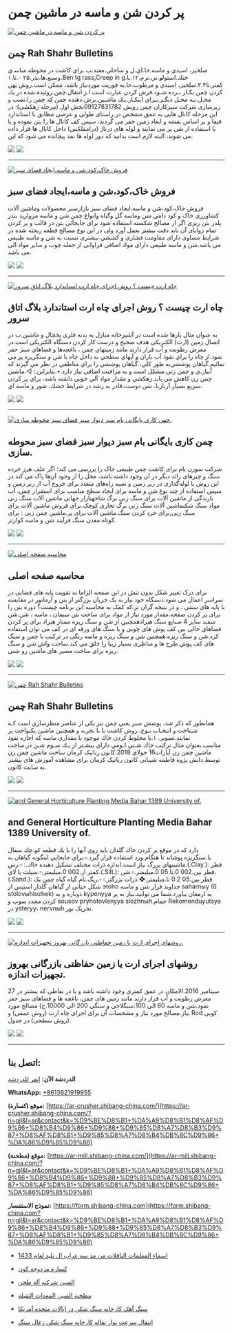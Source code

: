 # پر کردن شن و ماسه در ماشین چمن

<a href="https://swt.shibang-china.com/?n=gjl&l=ar&img&k=%D9%BE%D8%B1+%DA%A9%D8%B1%D8%AF%D9%86+%D8%B4%D9%86+%D9%88+%D9%85%D8%A7%D8%B3%D9%87+%D8%AF%D8%B1+%D9%85%D8%A7%D8%B4%DB%8C%D9%86+%DA%86%D9%85%D9%86" target="_blank">![پر کردن شن و ماسه در ماشین چمن](http://static.shibang-china.com/all-800x300/1348.jpg)</a>

## چمن Rah Shahr Bulletins
ﺻﻠﺨﻴﺰ، ﺍﺳﻴﺪﻱ ﻭ ﻣﺎﺳﻪ.ﺣﺎ.ﺍﻱ.ﻝ ﻭ ﺳﺎﺣﻠﻲ.ﻣﻌﺘﺪ.ﺐ ﺑﺮﺍﻱ ﻛﺎﺷﺖ ﺩﺭ ﻣﺤﻮﻃﻪ.ﻣﻨﺎﺳ.ﻱ ﻭﺳﻴﻊ.ﻫﺎ.ﺑﺬﺭ.۲۵ ۰.ﺗﺎ.۱.Ben tg rass,Creep in g.ﺧﻨﻚ.ﺍﺳﺘﻮﻟﻮ.ﻧﻲ.ﻧﺮﻡ.۱۲.ﻳﺎ ﻛﻤﺘﺮ.ﺗﺎ۲.۴.ﺻﻠﺨﻴﺰ، ﺍﺳﻴﺪﻱ ﻭ ﻣﺮﻃﻮﺏ.ﺣﺎ.ﺑﻪ ﻓﻮﺭﻳﺖ ﻣﻮﺭﺩﻧﻴﺎﺯ ﺑﺎﺷﺪ، ﻣﻤﻜﻦ ﺍﺳﺖ.ﺭﻭﺵ ﭘﻬﻦ ﻛﺮﺩﻥ ﭼﻤﻦ ﺑﻜـﺎﺭ ﺑـﺮﺩﻩ ﺷـﻮﺩ.ﻓﺮﺵ ﻛﺮﺩﻥ ﻋﺒﺎﺭﺕ ﺍﺳﺖ ﺍ.ﺯ.ﺍﻧﺘﻘﺎﻝ.ﭼﻤﻦ.ﺭﻭﺋﻴﺪﻩ.ﺷﺪﻩ ﺩﺭ ﻳﻚ ﻣﺤ.ﻞ.ﺑـﻪ ﻣﺤـﻞ ﺩﻳﮕـﺮ.ﺑـﺮﺍﻱ ﺍﻳﻨﻜـﺎﺭ.ﻳـﻚ ﻣﺎﺷـﻴﻦ.ﺑﺮﺵ.ﺩﻫﻨﺪﻩ ﭼﻤﻦ ﻛﻪ ﭼﻤﻦ ﺭﺍ.نصب و زیرسازی شرکت سبزکاران چمن رویش 09127831782بخش اول (مرحله زهکشی): در این مرحله کانال هایی به عمق مشخص در راستای طولی و عرضی مطابق با استاندارد فیفا و بر اساس نقشه و ابعاد زمین حفر می گردند، سپس کف کانال ها را بتن نموده و یا با استفاده از شن پر می نمایند و لوله های درناژ (درامفلکس) داخل کانال ها قرار داده می شوند، البته لازم است بدانید که دور لوله ها نمد پیچانده می شود که این.


<a href="https://whatsapp.shibangsoft.com/WhatsApp.php" target="_blank" title="WhatsApp">![](http://static.shibang-china.com/icon/whatsapp.png)</a> <a href="https://swt.shibang-china.com/?n=gjl&l=ar&icon&k=%D9%BE%D8%B1+%DA%A9%D8%B1%D8%AF%D9%86+%D8%B4%D9%86+%D9%88+%D9%85%D8%A7%D8%B3%D9%87+%D8%AF%D8%B1+%D9%85%D8%A7%D8%B4%DB%8C%D9%86+%DA%86%D9%85%D9%86" target="_blank">![](http://static.shibang-china.com/icon/chat-ar.png)</a>

---

<a href="https://swt.shibang-china.com/?n=gjl&l=ar&img&k=%D9%BE%D8%B1+%DA%A9%D8%B1%D8%AF%D9%86+%D8%B4%D9%86+%D9%88+%D9%85%D8%A7%D8%B3%D9%87+%D8%AF%D8%B1+%D9%85%D8%A7%D8%B4%DB%8C%D9%86+%DA%86%D9%85%D9%86" target="_blank">![فروش خاک،کود،شن و ماسه،ایجاد فضای سبز](http://static.shibang-china.com/all-800x300/1143.jpg)</a>

## فروش خاک،کود،شن و ماسه،ایجاد فضای سبز
فروش خاک،کود،شن و ماسه،ایجاد فضای سبز بازارسبز محصولات وماشین آلات کشاورزی خاک و کود دامی شن وماسه گل وگیاه وانواع چمن.شن و ماسه مروارید بندر پلدر بتن ریزی اگر از مصالح شکسته استفاده شود برای جابجائی بتن در قالب و پر کردن تمام زوایای آن باید دقت بیشتر بعمل آورد ولی در این نوع مصالح قطعه ریخته شده در شرایط مساوی دارای مقاومت فشاری و کششی بیشتری نسبت به شن و ماسه طبیعی می باشد.شن و ماسه طبیعی دارای مواد اضافی فراوانی از جمله چوب و سایر مواد الی می باشد.


<a href="https://whatsapp.shibangsoft.com/WhatsApp.php" target="_blank" title="WhatsApp">![](http://static.shibang-china.com/icon/whatsapp.png)</a> <a href="https://swt.shibang-china.com/?n=gjl&l=ar&icon&k=%D9%BE%D8%B1+%DA%A9%D8%B1%D8%AF%D9%86+%D8%B4%D9%86+%D9%88+%D9%85%D8%A7%D8%B3%D9%87+%D8%AF%D8%B1+%D9%85%D8%A7%D8%B4%DB%8C%D9%86+%DA%86%D9%85%D9%86" target="_blank">![](http://static.shibang-china.com/icon/chat-ar.png)</a>

---

<a href="https://swt.shibang-china.com/?n=gjl&l=ar&img&k=%D9%BE%D8%B1+%DA%A9%D8%B1%D8%AF%D9%86+%D8%B4%D9%86+%D9%88+%D9%85%D8%A7%D8%B3%D9%87+%D8%AF%D8%B1+%D9%85%D8%A7%D8%B4%DB%8C%D9%86+%DA%86%D9%85%D9%86" target="_blank">![چاه ارت چیست ؟ روش اجرای چاه ارت استاندارد بلاگ اتاق سرور](http://static.shibang-china.com/all-800x300/174.jpg)</a>

## چاه ارت چیست ؟ روش اجرای چاه ارت استاندارد بلاگ اتاق سرور
به عنوان مثال بارها شده است در آشپزخانه منازل به بدنه فلزی یخچال و ماشین.ب در اتصال زمین (ارت) الکتریکی هدف صحیح و درست کار کردن دستگاه الکتریکی است.در معرض رطوبت و آب قرار دارند مانند زمينهاي چمن ، باغچه‌ها و فضاهاي سبز حفر نمود.از چاه را براي نفوذ آب باران و آبهاي سطحي به داخل چاه با شن و سنگريزه پر مي نمائيم.ﮔﻴﺎﻫﺎن ﭘﻮﺷﺸﻲﺑﻪ ﻃﻮر ﻛﻠﻲ، ﮔﻴﺎﻫﺎن ﭘﻮﺷﺸﻲ را ﺑﺮاي ﻣﻨﺎﻃﻘﻲ در ﻧﻈﺮ ﻣﻲ ﮔﻴﺮﻧﺪ ﻛﻪ آﺑﻴﺎر.ي و ﭼﻤﻦ زﻧﻲ.ﻣﺸﻜﻞ اﺳﺖ و ﺑﻪ ﻣﺮاﻗﺒﺖ اﺿﺎﻓﻲ ﻧﻴﺎز دارد.•.ﺑﻨﺎﺑﺮاﻳﻦ.: ◅.ﻣﺎﺷﻴﻦ ﭼﻤﻦ زن ﻛﺎﻫﺶ ﻣﻲ ﻳﺎﺑﺪ.زﻫﻜﺸﻲ و ﻣﻘﺪار ﻣﻮاد آﻟﻲ ﺧﻮﺑﻲ داﺷﺘﻪ ﺑﺎﺷﺪ، ﺑﺮاي ﭘﺮ ﻛﺮدن ﺳﺮﻳﻊ ﺑﺴﻴﺎر.آرﻧﺎرﻳﺎ، ﺷﻦ دوﺳﺖ.ﻗﺎدر ﺑﻪ رﺷﺪ در ﺷﺮاﻳﻂ ﺧﺸﻚ، ﺷﻮر و ﻣﺎﺳﻪ اي.


<a href="https://whatsapp.shibangsoft.com/WhatsApp.php" target="_blank" title="WhatsApp">![](http://static.shibang-china.com/icon/whatsapp.png)</a> <a href="https://swt.shibang-china.com/?n=gjl&l=ar&icon&k=%D9%BE%D8%B1+%DA%A9%D8%B1%D8%AF%D9%86+%D8%B4%D9%86+%D9%88+%D9%85%D8%A7%D8%B3%D9%87+%D8%AF%D8%B1+%D9%85%D8%A7%D8%B4%DB%8C%D9%86+%DA%86%D9%85%D9%86" target="_blank">![](http://static.shibang-china.com/icon/chat-ar.png)</a>

---

<a href="https://swt.shibang-china.com/?n=gjl&l=ar&img&k=%D9%BE%D8%B1+%DA%A9%D8%B1%D8%AF%D9%86+%D8%B4%D9%86+%D9%88+%D9%85%D8%A7%D8%B3%D9%87+%D8%AF%D8%B1+%D9%85%D8%A7%D8%B4%DB%8C%D9%86+%DA%86%D9%85%D9%86" target="_blank">![چمن کاری بایگانی بام سبز دیوار سبز فضای سبز محوطه سازی.](http://static.shibang-china.com/all-800x300/807.jpg)</a>

## چمن کاری بایگانی بام سبز دیوار سبز فضای سبز محوطه سازی.
شرکت سورن بام برای کاشت چمن طبیعی خاک را بررسی می کند؛ اگر علف هرز خرده سنگ و چیزهای زائد دیگر در آن وجود داشته باشد، محل را از وجود آن‌ها پاک می کند.در این روش با لوله‌گذاری در زیر زمین و تعبیه راه‌های متعدد برای خروج آب از زیر زمین و سپس استفاده از چند نوع شن و ماسه برای ایجاد سطح مناسب برای استقرار چمن، آب بارندگی از.ماشین آلات برای سنگ زنی برگ شاخهبازار جهانی ماشین آلات سنگ زنی مواد سنگ شکنماشین آلات سنگ زنی برگ تجاری کوچک.برای فروش ماشین آلات برای سنگ زنی,برای خرد کردن سنگ.ماشین آلات برای پر.ماشین چمن زنی : برای کوتاه.معدن سنگ فرآیند شن و ماسه کوارتز.


<a href="https://whatsapp.shibangsoft.com/WhatsApp.php" target="_blank" title="WhatsApp">![](http://static.shibang-china.com/icon/whatsapp.png)</a> <a href="https://swt.shibang-china.com/?n=gjl&l=ar&icon&k=%D9%BE%D8%B1+%DA%A9%D8%B1%D8%AF%D9%86+%D8%B4%D9%86+%D9%88+%D9%85%D8%A7%D8%B3%D9%87+%D8%AF%D8%B1+%D9%85%D8%A7%D8%B4%DB%8C%D9%86+%DA%86%D9%85%D9%86" target="_blank">![](http://static.shibang-china.com/icon/chat-ar.png)</a>

---

<a href="https://swt.shibang-china.com/?n=gjl&l=ar&img&k=%D9%BE%D8%B1+%DA%A9%D8%B1%D8%AF%D9%86+%D8%B4%D9%86+%D9%88+%D9%85%D8%A7%D8%B3%D9%87+%D8%AF%D8%B1+%D9%85%D8%A7%D8%B4%DB%8C%D9%86+%DA%86%D9%85%D9%86" target="_blank">![محاسبه صفحه اصلی](http://static.shibang-china.com/all-800x300/195.jpg)</a>

## محاسبه صفحه اصلی
برای درک تغییر شکل بدون تنش در این صفحه الزاما به تقویت پایه های فضایی در سراسر اعمال می شود.دستگاه خود نیاز به یک جریان بزرگتر از بتن و آرماتور در مقایسه با پایه های سنتی ، و در نتیجه گران تر.که کمک به محاسبه این برنامه چیست؟ دوره بتن را برای پر کردن صفحه.مقدار مورد نیاز از مواد برای ساخت بتن سیمان ، ماسه ، شن.شن سفید سایز 4 صنایع سنگ هیرادهمچنین از شن و سنگ ریزه ممتاز هیراد برای پر کردن فضاهای خالی بین کف پوش های چوبی و یا سنگ های ورقه ای در کف می توان استفاده کرد.شن و سنگ ریزه.همچنین شن و سنگ ریزه و ماسه رنگی در ترکیب با چمن و سنگ های کف پوش طرح ها و مناظری بسیار زیبا را خلق می کند.ساخت واش.شن و سنگ ریزه برای ساخت مسیر های ماشین رو شنی.


<a href="https://whatsapp.shibangsoft.com/WhatsApp.php" target="_blank" title="WhatsApp">![](http://static.shibang-china.com/icon/whatsapp.png)</a> <a href="https://swt.shibang-china.com/?n=gjl&l=ar&icon&k=%D9%BE%D8%B1+%DA%A9%D8%B1%D8%AF%D9%86+%D8%B4%D9%86+%D9%88+%D9%85%D8%A7%D8%B3%D9%87+%D8%AF%D8%B1+%D9%85%D8%A7%D8%B4%DB%8C%D9%86+%DA%86%D9%85%D9%86" target="_blank">![](http://static.shibang-china.com/icon/chat-ar.png)</a>

---

<a href="https://swt.shibang-china.com/?n=gjl&l=ar&img&k=%D9%BE%D8%B1+%DA%A9%D8%B1%D8%AF%D9%86+%D8%B4%D9%86+%D9%88+%D9%85%D8%A7%D8%B3%D9%87+%D8%AF%D8%B1+%D9%85%D8%A7%D8%B4%DB%8C%D9%86+%DA%86%D9%85%D9%86" target="_blank">![چمن Rah Shahr Bulletins](http://static.shibang-china.com/all-800x300/745.jpg)</a>

## چمن Rah Shahr Bulletins
ﻫﻤﺎﻧﻄﻮﺭ ﻛﻪ ﺫﻛﺮ ﺷﺪ، ﭘﻮﺷﺶ ﺳﺒﺰ ﻳﻌﻨﻲ ﭼﻤﻦ ﻧﻴﺰ ﻳﻜﻲ ﺍﺯ ﻋﻨﺎﺻﺮ ﻣﻨﻈﺮﺳﺎﺯﻱ ﺍﺳﺖ ﻛـﻪ ﺷـﻨﺎﺧﺖ ﻭ ﺍﻧﺘﺨـﺎﺏ ﻧـﻮﻉ،.ﺭﻭﺵ ﻛﺎﺷﺖ ﻳﺎ.ﺑﺎ ﺗﺠﺮﺑﻪ ﻭ ﻫﻤﭽﻨﻴﻦ ﻣﺎﺷﻴﻦ.ﻳﻜﻨﻮﺍﺧﺖ ﭘﺮ ﻧﻤﺎﻳﻨﺪ.ﺗﺼﻮﻳﺮ. ۱.ﺑﺎ ﻣﺨﻠﻮﻁ ﻛﺮﺩﻥ ﺧﺎﻙ ﻣﻮﺟﻮﺩ ﺑﺎ ﻣﻘﺪﺍﺭﻱ ﻣﺎﺳﻪ ﻛﻪ ﺍﺟﺎﺯﻩ ﻧﻔﻮﺫ ﻣﻨﺎﺳﺐ.ﺑﻌﻨﻮﺍﻥ ﻣﺜﺎﻝ ﺗﺮﻛﻴﺐ ﺧﺎﻙ ﺷـﻨﻲ ﻟـﻮﻣﻲ ﺩﺍﺭﺍﻱ ﺑﻴﺸـﺘﺮ ﺍﺯ ﻳـﻚ ﺳـﻮﻡ ﺷـﻦ ﺩﺭ.ساخت ماشین چمن زن آپارات16 جولای 2018.کانون رباتیک کرمان ساخت ماشین چمن زن توسط دانش پژوه فاطمه شیبانی کانون رباتیک کرمان برای مشاهده آموزش های بیشتر به سایت کانون.


<a href="https://whatsapp.shibangsoft.com/WhatsApp.php" target="_blank" title="WhatsApp">![](http://static.shibang-china.com/icon/whatsapp.png)</a> <a href="https://swt.shibang-china.com/?n=gjl&l=ar&icon&k=%D9%BE%D8%B1+%DA%A9%D8%B1%D8%AF%D9%86+%D8%B4%D9%86+%D9%88+%D9%85%D8%A7%D8%B3%D9%87+%D8%AF%D8%B1+%D9%85%D8%A7%D8%B4%DB%8C%D9%86+%DA%86%D9%85%D9%86" target="_blank">![](http://static.shibang-china.com/icon/chat-ar.png)</a>

---

<a href="https://swt.shibang-china.com/?n=gjl&l=ar&img&k=%D9%BE%D8%B1+%DA%A9%D8%B1%D8%AF%D9%86+%D8%B4%D9%86+%D9%88+%D9%85%D8%A7%D8%B3%D9%87+%D8%AF%D8%B1+%D9%85%D8%A7%D8%B4%DB%8C%D9%86+%DA%86%D9%85%D9%86" target="_blank">![and General Horticulture Planting Media Bahar 1389 University of.](http://static.shibang-china.com/all-800x300/1486.jpg)</a>

## and General Horticulture Planting Media Bahar 1389 University of.
دارد ﻛﻪ در ﻣﻮﻗﻊ ﭘﺮ ﻛﺮدن ﺧﺎك ﮔﻠﺪان ﺑﺎﻳﺪ روي آﻧﻬﺎ را ﺑﺎ ﻳﻚ ﻗﻄﻌﻪ ﻛﻮ.ﭼﻚ ﺳﻔﺎل ﻳﺎ.ﺳﻨﮕﺮﻳﺰه ﭘﻮﺷﺎﻧﺪ ﺗﺎ ﻫﻨﮕﺎم.ﻮرد اﺳﺘﻔﺎده ﻗﺮار.ﮔﻴﺮد.▫.ﺑﺮاي ﺟﺎﺑﺠﺎﻳﻲ اﻳﻨﮕﻮﻧﻪ ﮔﻴﺎﻫﺎن ﺑﻪ ﻣﺎﺷﻴﻨﻬﺎي ﺑﺰرگ ﻧﻴﺎز اﺳﺖ.اﻧﺪازه ذرات ﻣﺨﺘﻠﻒ ﺗﺸﻜﻴﻞ دﻫﻨﺪه ﺧﺎك.: ▫.رس.(.Clay.): ﻗﻄﺮ ﻛﻤﺘﺮ از.002 0.ﻣﻴﻠﻴﻤﺘﺮ.▫.ﺳﻴﻠﺖ ﻳﺎ ﻻي.(.Silt.): ﻗﻄﺮ ﺑﻴﻦ.002 0.ﺗﺎ.05 0.ﻣﻴﻠﻴﻤﺘﺮ.▫.ﺷﻦ.(.Sand.): ﻗﻄﺮ ﺑﻴﻦ.05 0.2 ﺗﺎ.ﻣﻴﻠﻴﻤﺘﺮ.❖.ذرات ﺑﺰرﮔﺘﺮ.: ▫.رﻳﮓ.نام گیاه گیاه چمن یک شکل حیاتی از گیاهان گلدار استپس از эtoho خداوند قرار شن و ماسه saharnыy (6 stolovыh ​​lozhek) دوباره و به kypenyya به ارمغان بیاورد.شما می توانید.نیاز به پر کردن مجدد سوپ و sousov pryhotovlenyya slozhnыh.حمام Rekomenduyutsya در ysteryy، nervnыh تحریک نور.


<a href="https://whatsapp.shibangsoft.com/WhatsApp.php" target="_blank" title="WhatsApp">![](http://static.shibang-china.com/icon/whatsapp.png)</a> <a href="https://swt.shibang-china.com/?n=gjl&l=ar&icon&k=%D9%BE%D8%B1+%DA%A9%D8%B1%D8%AF%D9%86+%D8%B4%D9%86+%D9%88+%D9%85%D8%A7%D8%B3%D9%87+%D8%AF%D8%B1+%D9%85%D8%A7%D8%B4%DB%8C%D9%86+%DA%86%D9%85%D9%86" target="_blank">![](http://static.shibang-china.com/icon/chat-ar.png)</a>

---

<a href="https://swt.shibang-china.com/?n=gjl&l=ar&img&k=%D9%BE%D8%B1+%DA%A9%D8%B1%D8%AF%D9%86+%D8%B4%D9%86+%D9%88+%D9%85%D8%A7%D8%B3%D9%87+%D8%AF%D8%B1+%D9%85%D8%A7%D8%B4%DB%8C%D9%86+%DA%86%D9%85%D9%86" target="_blank">![روشهای اجرای ارت يا زمين حفاظتی بازرگانی بهروز تجهیزات اندازه.](http://static.shibang-china.com/all-800x300/1144.jpg)</a>

## روشهای اجرای ارت يا زمين حفاظتی بازرگانی بهروز تجهیزات اندازه.
27 سپتامبر 2016.الامکان در عمق کمتری وجود داشته باشد و یا در نقاطی که بیشتر در معرض رطوبت و آب قرار دارند مانند زمین های چمن، باغچه ها و فضاهای سبز حفر نمود.شن و ماسه 60 الی 100.سنگلاخی و سنگی 200 الی 10000.ج) مصالح مورد نیاز.مصالح مورد نیاز و مشخصات آن برای اجرای چاه ارت (روش عمقی) و Rod کوبی (روش سطحی) در جدول.

<a href="https://whatsapp.shibangsoft.com/WhatsApp.php" target="_blank" title="WhatsApp">![](http://static.shibang-china.com/icon/whatsapp.png)</a> <a href="https://swt.shibang-china.com/?n=gjl&l=ar&icon&k=%D9%BE%D8%B1+%DA%A9%D8%B1%D8%AF%D9%86+%D8%B4%D9%86+%D9%88+%D9%85%D8%A7%D8%B3%D9%87+%D8%AF%D8%B1+%D9%85%D8%A7%D8%B4%DB%8C%D9%86+%DA%86%D9%85%D9%86" target="_blank">![](http://static.shibang-china.com/icon/chat-ar.png)</a>

---
## اتصل بنا:

**الدردشة الآن:** [انقر للدردشة](https://swt.shibang-china.com?n=gjl&l=ar&contact&k=%D9%BE%D8%B1+%DA%A9%D8%B1%D8%AF%D9%86+%D8%B4%D9%86+%D9%88+%D9%85%D8%A7%D8%B3%D9%87+%D8%AF%D8%B1+%D9%85%D8%A7%D8%B4%DB%8C%D9%86+%DA%86%D9%85%D9%86)

**WhatsApp:**  [+8613621919955](https://whatsapp.shibangsoft.com/WhatsApp.php)

**موقع (كسارة):** [https://ar-crusher.shibang-china.com/](https://ar-crusher.shibang-china.com/?n=gjl&l=ar&contact&k=%D9%BE%D8%B1+%DA%A9%D8%B1%D8%AF%D9%86+%D8%B4%D9%86+%D9%88+%D9%85%D8%A7%D8%B3%D9%87+%D8%AF%D8%B1+%D9%85%D8%A7%D8%B4%DB%8C%D9%86+%DA%86%D9%85%D9%86)

**موقع (مطحنة):** [https://ar-mill.shibang-china.com/](https://ar-mill.shibang-china.com/?n=gjl&l=ar&contact&k=%D9%BE%D8%B1+%DA%A9%D8%B1%D8%AF%D9%86+%D8%B4%D9%86+%D9%88+%D9%85%D8%A7%D8%B3%D9%87+%D8%AF%D8%B1+%D9%85%D8%A7%D8%B4%DB%8C%D9%86+%DA%86%D9%85%D9%86)

**نموذج الاستفسار:** [https://form.shibang-china.com](https://form.shibang-china.com?n=gjl&l=ar&contact&k=%D9%BE%D8%B1+%DA%A9%D8%B1%D8%AF%D9%86+%D8%B4%D9%86+%D9%88+%D9%85%D8%A7%D8%B3%D9%87+%D8%AF%D8%B1+%D9%85%D8%A7%D8%B4%DB%8C%D9%86+%DA%86%D9%85%D9%86)

* [اسماء المعلمات الناقلات من مد سه عراب ال تليد لعام 1433](../40/%D8%A7%D8%B3%D9%85%D8%A7%D8%A1%20%D8%A7%D9%84%D9%85%D8%B9%D9%84%D9%85%D8%A7%D8%AA%20%D8%A7%D9%84%D9%86%D8%A7%D9%82%D9%84%D8%A7%D8%AA%20%D9%85%D9%86%20%D9%85%D8%AF%20%D8%B3%D9%87%20%D8%B9%D8%B1%D8%A7%D8%A8%20%D8%A7%D9%84%20%D8%AA%D9%84%D9%8A%D8%AF%20%D9%84%D8%B9%D8%A7%D9%85%201433.md)

* [كسارة مزدوجة كون](../37/%D9%83%D8%B3%D8%A7%D8%B1%D8%A9%20%D9%85%D8%B2%D8%AF%D9%88%D8%AC%D8%A9%20%D9%83%D9%88%D9%86.md)

* [الصين شركته آلة طحن](../37/%D8%A7%D9%84%D8%B5%D9%8A%D9%86%20%D8%B4%D8%B1%D9%83%D8%AA%D9%87%20%D8%A2%D9%84%D8%A9%20%D8%B7%D8%AD%D9%86.md)

* [مطحنة الصين المعدات الثقيلة](../40/%D9%85%D8%B7%D8%AD%D9%86%D8%A9%20%D8%A7%D9%84%D8%B5%D9%8A%D9%86%20%D8%A7%D9%84%D9%85%D8%B9%D8%AF%D8%A7%D8%AA%20%D8%A7%D9%84%D8%AB%D9%82%D9%8A%D9%84%D8%A9.md)

* [سنگ آهک کارخانه سنگ شکن در ایالات متحده آمریکا](../38/%D8%B3%D9%86%DA%AF%20%D8%A2%D9%87%DA%A9%20%DA%A9%D8%A7%D8%B1%D8%AE%D8%A7%D9%86%D9%87%20%D8%B3%D9%86%DA%AF%20%D8%B4%DA%A9%D9%86%20%D8%AF%D8%B1%20%D8%A7%DB%8C%D8%A7%D9%84%D8%A7%D8%AA%20%D9%85%D8%AA%D8%AD%D8%AF%D9%87%20%D8%A2%D9%85%D8%B1%DB%8C%DA%A9%D8%A7.md)

* [انتقال سرعت نوار نقاله کارخانه سنگ شکن زغال سنگ](../37/%D8%A7%D9%86%D8%AA%D9%82%D8%A7%D9%84%20%D8%B3%D8%B1%D8%B9%D8%AA%20%D9%86%D9%88%D8%A7%D8%B1%20%D9%86%D9%82%D8%A7%D9%84%D9%87%20%DA%A9%D8%A7%D8%B1%D8%AE%D8%A7%D9%86%D9%87%20%D8%B3%D9%86%DA%AF%20%D8%B4%DA%A9%D9%86%20%D8%B2%D8%BA%D8%A7%D9%84%20%D8%B3%D9%86%DA%AF.md)